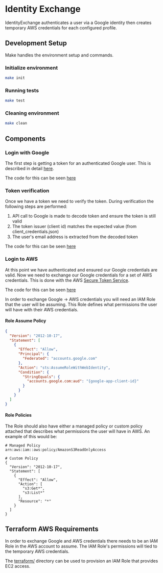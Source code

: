 # Identity Exchange

IdentityExchange authenticates a user via a Google identity then creates temporary AWS credentials
for each configured profile.

## Development Setup

Make handles the environment setup and commands.

### Initialize environment

```bash
make init
```

### Running tests

```bash
make test
```

### Cleaning environment

```bash
make clean
```

## Components

### Login with Google

The first step is getting a token for an authenticated Google user.
This is described in detail [here](https://developers.google.com/api-client-library/python/auth/installed-app).

The code for this can be seen [here](identityexchange/main.py?at=master&fileviewer=file-view-default#main.py-38)

### Token verification

Once we have a token we need to verify the token. During verification the following steps are performed:

1. API call to Google is made to decode token and ensure the token is still valid
2. The token issuer (client id) matches the expected value (from client_credentials.json)
3. The user's email address is extracted from the decoded token

The code for this can be seen [here](identityexchange/main.py?at=master&fileviewer=file-view-default#main.py-12)

### Login to AWS

At this point we have authenticated and ensured our Google credentials are valid.
Now we need to exchange our Google credentials for a set of AWS credentials.
This is done with the AWS [Secure Token Service](https://docs.aws.amazon.com/STS/latest/APIReference/API_AssumeRoleWithWebIdentity.html).

The code for this can be seen [here](identityexchange/main.py?at=master&fileviewer=file-view-default#main.py-60)

In order to exchange Google -> AWS credentials you will need an IAM Role that the user will be assuming.
This Role defines what permissions the user will have with their AWS credentials.

#### Role Assume Policy

```json
{
  "Version": "2012-10-17",
  "Statement": [
    {
      "Effect": "Allow",
      "Principal": {
        "Federated": "accounts.google.com"
      },
      "Action": "sts:AssumeRoleWithWebIdentity",
      "Condition": {
        "StringEquals": {
          "accounts.google.com:aud": "{google-app-client-id}"
        }
      }
    }
  ]
}
```

#### Role Policies

The Role should also have either a managed policy or custom policy attached that describes what permissions the user will have in AWS.
An example of this would be:

```
# Managed Policy
arn:aws:iam::aws:policy/AmazonS3ReadOnlyAccess

# Custom Policy
{
  "Version": "2012-10-17",
  "Statement": [
    {
      "Effect": "Allow",
      "Action": [
        "s3:Get*",
        "s3:List*"
      ],
      "Resource": "*"
    }
  ]
}
```

## Terraform AWS Requirements

In order to exchange Google and AWS credentials there needs to be an IAM Role in the AWS account to assume.
The IAM Role's permissions will tied to the temporary AWS credentials.

The [terraform/](terraform/) directory can be used to provision an IAM Role that provides EC2 access.
